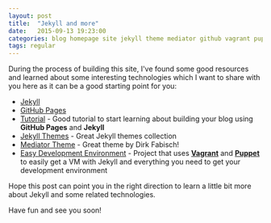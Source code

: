 ```yaml
---
layout: post
title:  "Jekyll and more"
date:   2015-09-13 19:23:00
categories: blog homepage site jekyll theme mediator github vagrant puppet
tags: regular
---
```

 
During the process of building this site, I've found some good resources and learned about some interesting technologies which I want to share with you here as it can be a good starting point for you:

- [Jekyll](http://jekyllrb.com)
- [GitHub Pages](https://pages.github.com/)
- [Tutorial](http://www.smashingmagazine.com/2014/08/build-blog-jekyll-github-pages/) - Good tutorial to start learning about building your blog using **GitHub Pages** and **Jekyll**
- [Jekyll Themes](http://jekyllthemes.org/) - Great Jekyll themes collection
- [Mediator Theme](http://jekyllthemes.org/themes/mediator/) - Great theme by Dirk Fabisch!
- [Easy Development Environment](https://github.com/fafonso/Jekyll-puppet-vm) - Project that uses **[Vagrant](https://www.vagrantup.com/)** and **[Puppet](https://puppetlabs.com/)** to easily get a VM with Jekyll and everything you need to get your development environment

Hope this post can point you in the right direction to learn a little bit more about Jekyll and some related technologies.

Have fun and see you soon!

